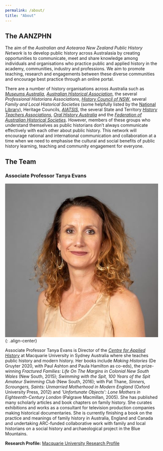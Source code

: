 ```yaml
---
permalink: /about/
title: "About"
---
```

## The AANZPHN
The aim of the *Australian and Aotearoa New Zealand Public History Network* is to develop public history across Australasia by creating opportunities to communicate, meet and share knowledge among individuals and organisations who practice public and applied history in the academy, communities, industry and professions. We aim to promote teaching, research and engagements between these diverse communities and encourage best practice through an online portal.

There are a number of history organisations across Australia such as *[Museums Australia](https://www.amaga.org.au/)*, *[Australian Historical Association](https://www.theaha.org.au/)*, the several *Professional Historians Associations*, *[History Council of NSW](https://historycouncilnsw.org.au/)*, several *Family and Local Historical Societies* (some helpfully listed by the [National Library](https://www.nla.gov.au/research-guides/family-history/family-history-societies)), Heritage Councils, *[AIATSIS](https://aiatsis.gov.au/)*, the several State and Territory *[History Teachers Associations](http://www.historyteacher.org.au/)*, *[Oral History Australia](https://oralhistoryaustralia.org.au/)* and the *[Federation of Australian Historical Societies](https://www.history.org.au/)*. However, members of these groups who understand themselves as public historians don’t always communicate effectively with each other about public history. This network will encourage national and international communication and collaboration at a time when we need to emphasise the cultural and social benefits of public history learning, teaching and community engagement for everyone.

## The Team
### Associate Professor Tanya Evans

![image-center](/assets/images/people/TanyaEvansSquareSmall.jpg){: .align-center}

Associate Professor Tanya Evans is Director of the *[Centre for Applied History](https://www.mq.edu.au/research/research-centres-groups-and-facilities/resilient-societies/centres/centre-for-applied-history)* at Macquarie University in Sydney Australia where she teaches public history and modern history. Her books include *Making Histories* (De Gruyter 2020, with Paul Ashton and Paula Hamilton as co-eds), the prize-winning *Fractured Families: Life On The Margins in Colonial New South Wales* (New South, 2015); *Swimming with the Spit, 100 Years of the Spit Amateur Swimming Club* (New South, 2016); with Pat Thane, *Sinners, Scroungers, Saints: Unmarried Motherhood in Modern England* (Oxford University Press, 2012) and *'Unfortunate Objects': Lone Mothers in Eighteenth-Century London* (Palgrave Macmillan, 2005). She has published many scholarly articles and book chapters on family history. She curates exhibitions and works as a consultant for television production companies making historical documentaries. She is currently finishing a book on the practice and meanings of family history in Australia, England and Canada and undertaking ARC-funded collaborative work with family and local historians on a social history and archaeological project in the Blue Mountains.

**Research Profile:** [Macquarie University Research Profile](https://researchers.mq.edu.au/en/persons/tanya-evans)
